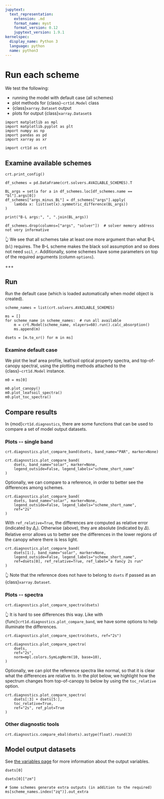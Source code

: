 ```yaml
---
jupytext:
  text_representation:
    extension: .md
    format_name: myst
    format_version: 0.12
    jupytext_version: 1.9.1
kernelspec:
  display_name: Python 3
  language: python
  name: python3
---
```


# Run each scheme

We test the following:

* running the model with default case (all schemes)
* plot methods for {class}`~crt1d.Model` class
* {class}`xarray.Dataset` output
* plots for output {class}`xarray.Dataset`s

```{code-cell} ipython3
import matplotlib as mpl
import matplotlib.pyplot as plt
import numpy as np
import pandas as pd
import xarray as xr

import crt1d as crt
```

## Examine available schemes

```{code-cell} ipython3
crt.print_config()
```

```{code-cell} ipython3
df_schemes = pd.DataFrame(crt.solvers.AVAILABLE_SCHEMES).T

BL_args = set(a for a in df_schemes.loc[df_schemes.name == "bl"].args[0])
df_schemes["args_minus_BL"] = df_schemes["args"].apply(
    lambda x: list(set(x).symmetric_difference(BL_args))
)

print("B-L args:", ", ".join(BL_args))

df_schemes.drop(columns=["args", "solver"])  # solver memory address not very informative
```

👆 We see that all schemes take at least one more argument than what B–L (`bl`) requires. The B–L scheme makes the black soil assumption and so does not need `soil_r`. Additionally, some schemes have some parameters on top of the required arguments (column `options`).

+++

## Run
Run the default case (which is loaded automatically when model object is created).

```{code-cell} ipython3
scheme_names = list(crt.solvers.AVAILABLE_SCHEMES)

ms = []
for scheme_name in scheme_names:  # run all available
    m = crt.Model(scheme_name, nlayers=60).run().calc_absorption()
    ms.append(m)

dsets = [m.to_xr() for m in ms]
```

### Examine default case

We plot the leaf area profile, leaf/soil optical property spectra, and top-of-canopy spectral, using the plotting methods attached to the {class}`~crt1d.Model` instance.

```{code-cell} ipython3
m0 = ms[0]

m0.plot_canopy()
m0.plot_leafsoil_spectra()
m0.plot_toc_spectra()
```

## Compare results

In {mod}`crt1d.diagnostics`, there are some functions that can be used to compare a set of model output datasets.

### Plots -- single band

```{code-cell} ipython3
crt.diagnostics.plot_compare_band(dsets, band_name="PAR", marker=None)
```

```{code-cell} ipython3
crt.diagnostics.plot_compare_band(
    dsets, band_name="solar", marker=None,
    legend_outside=False, legend_labels="scheme_short_name"
)
```

Optionally, we can compare to a reference, in order to better see the differences among schemes.

```{code-cell} ipython3
crt.diagnostics.plot_compare_band(
    dsets, band_name="solar", marker=None,
    legend_outside=False, legend_labels="scheme_short_name",
    ref="2s"
)
```

With `ref_relative=True`, the differences are computed as relative error (indicated by $\Delta_r$). Otherwise (above), they are absolute (indicated by $\Delta$). Relative error allows us to better see the differences in the lower regions of the canopy where there is less light.

```{code-cell} ipython3
crt.diagnostics.plot_compare_band(
    dsets[1:], band_name="solar", marker=None,
    legend_outside=False, legend_labels="scheme_short_name",
    ref=dsets[0], ref_relative=True, ref_label="a fancy 2s run"
)
```

👆 Note that the reference does not have to belong to `dsets` if passed as an {class}`xarray.Dataset`.

### Plots -- spectra

```{code-cell} ipython3
crt.diagnostics.plot_compare_spectra(dsets)
```

👆 It is hard to see differences this way. Like with {func}`crt1d.diagnostics.plot_compare_band`, we have some options to help illuminate the differences.

```{code-cell} ipython3
crt.diagnostics.plot_compare_spectra(dsets, ref="2s")

crt.diagnostics.plot_compare_spectra(
    dsets,
    ref="2s",
    norm=mpl.colors.SymLogNorm(10, base=10),
)
```

Optionally, we can plot the reference spectra like normal, so that it is clear what the differences are relative to. In the plot below, we highlight how the spectrum changes from top-of-canopy to below by using the `toc_relative` option.

```{code-cell} ipython3
crt.diagnostics.plot_compare_spectra(
    dsets[:3] + dsets[5:],
    toc_relative=True,
    ref="2s", ref_plot=True
)
```

### Other diagnostic tools

```{code-cell} ipython3
crt.diagnostics.compare_ebal(dsets).astype(float).round(3)
```

## Model output datasets

See [the variables page](/variables.md) for more information about the output variables.

```{code-cell} ipython3
dsets[0]
```

```{code-cell} ipython3
dsets[0]["zm"]
```

```{code-cell} ipython3
# Some schemes generate extra outputs (in addition to the required)
ms[scheme_names.index("zq")].out_extra
```
